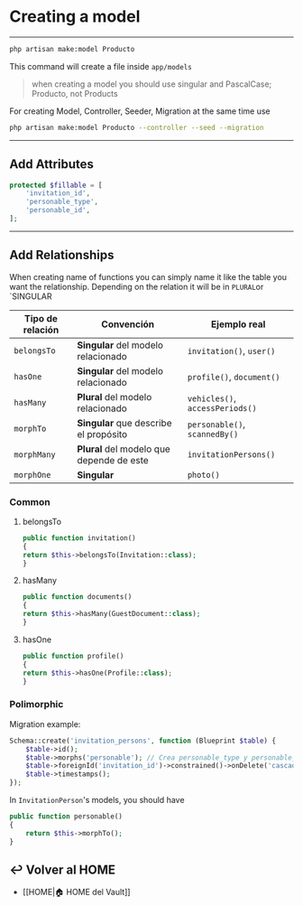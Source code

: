 # Creating a model
---
```sh
php artisan make:model Producto
```
This command will create a file inside `app/models`

> when creating a model you should use singular and PascalCase; Producto, not Products

For creating Model, Controller, Seeder, Migration at the same time use 
```sh
php artisan make:model Producto --controller --seed --migration
```
---
## Add Attributes
```php
protected $fillable = [
    'invitation_id',
    'personable_type',
    'personable_id',
];
```
---
## Add Relationships

When creating name of functions you can simply name it like the table you want the relationship. Depending on the relation it will be in `PLURAL`or `SINGULAR

| Tipo de relación | Convención                                | Ejemplo real                    |
| ---------------- | ----------------------------------------- | ------------------------------- |
| `belongsTo`      | **Singular** del modelo relacionado       | `invitation()`, `user()`        |
| `hasOne`         | **Singular** del modelo relacionado       | `profile()`, `document()`       |
| `hasMany`        | **Plural** del modelo relacionado         | `vehicles()`, `accessPeriods()` |
| `morphTo`        | **Singular** que describe el propósito    | `personable()`, `scannedBy()`   |
| `morphMany`      | **Plural** del modelo que depende de este | `invitationPersons()`           |
| `morphOne`       | **Singular**                              | `photo()`                       |

### Common 
1. belongsTo
	```php
	public function invitation()
	{
    return $this->belongsTo(Invitation::class);
	}
	```
2. hasMany
	```php
	public function documents()
	{
    return $this->hasMany(GuestDocument::class);
	}
	```
3. hasOne
	```php
	public function profile()
	{
    return $this->hasOne(Profile::class);
	}
	```
### Polimorphic 
Migration example:
```php
Schema::create('invitation_persons', function (Blueprint $table) {
    $table->id();
    $table->morphs('personable'); // Crea personable_type y personable_id
    $table->foreignId('invitation_id')->constrained()->onDelete('cascade');
    $table->timestamps();
});
```
In `InvitationPerson`'s models, you should have
```php
public function personable()
{
    return $this->morphTo();
}
```

## ↩️ Volver al HOME
- [[HOME|🏠 HOME del Vault]]
